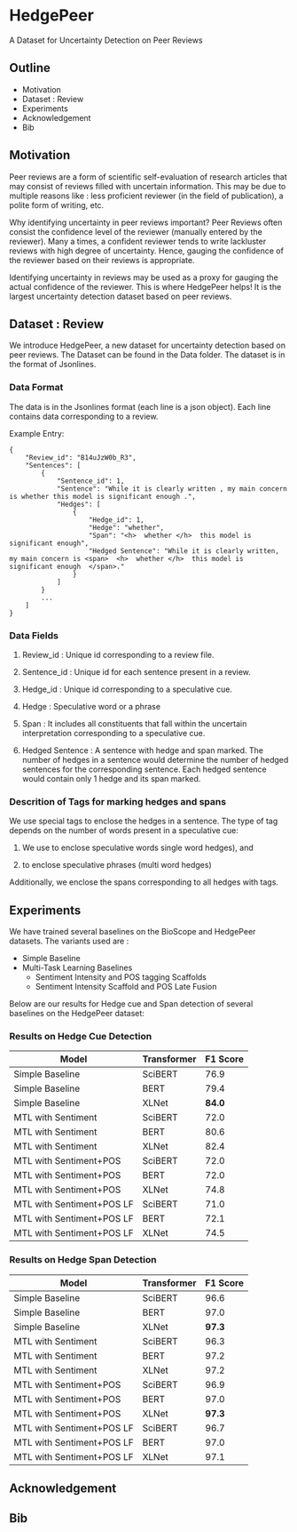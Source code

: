 # HedgePeer
A Dataset for Uncertainty Detection on Peer Reviews

## Outline

- Motivation 
- Dataset : Review
- Experiments
- Acknowledgement
- Bib

## Motivation

Peer reviews are a form of scientific self-evaluation of research articles that may consist of reviews filled with uncertain information. This may be due to multiple reasons like : less proficient reviewer (in the field of publication), a polite form of writing, etc. 

Why identifying uncertainty in peer reviews important? Peer Reviews often consist the confidence level of the reviewer (manually entered by the reviewer). Many a times, a confident reviewer tends to write lackluster reviews with high degree of uncertainty. Hence, gauging the confidence of the reviewer based on their reviews is appropriate. 

Identifying uncertainty in reviews may be used as a proxy for gauging the actual confidence of the reviewer. This is where HedgePeer helps! It is the largest uncertainty detection dataset based on peer reviews.

## Dataset : Review

We introduce HedgePeer, a new dataset for uncertainty detection based on peer reviews. The Dataset can be found in the Data folder. The dataset is in the format of Jsonlines. 

### Data Format

The data is in the Jsonlines format (each line is a json object). Each line contains data corresponding to a review.

Example Entry:

```
{
    "Review_id": "B14uJzW0b_R3",
    "Sentences": [
        {
            "Sentence_id": 1,
            "Sentence": "While it is clearly written , my main concern is whether this model is significant enough .",
            "Hedges": [
                {
                    "Hedge_id": 1,
                    "Hedge": "whether",
                    "Span": "<h>  whether </h>  this model is significant enough",
                    "Hedged Sentence": "While it is clearly written, my main concern is <span>  <h>  whether </h>  this model is significant enough  </span>."
                }
            ]
        }
        ...
    ]
}
```

### Data Fields

1. Review_id : Unique id corresponding to a review file.

2. Sentence_id : Unique id for each sentence present in a review.

3. Hedge_id : Unique id corresponding to a speculative cue.

4. Hedge : Speculative word or a phrase

5. Span : It includes all constituents that fall within the uncertain interpretation corresponding to a speculative cue.

6. Hedged Sentence : A sentence with hedge and span marked. The number of hedges in a sentence would determine the number of hedged sentences for the corresponding sentence. Each hedged sentence would contain only 1 hedge and its span marked.

### Descrition of Tags for marking hedges and spans

We use special tags to enclose the hedges in a sentence. The type of tag depends on the number of words present in a speculative cue:

1. We use <h> </h> to enclose speculative words single word hedges), and

2. <mh> </mh> to enclose speculative phrases (multi word hedges)

Additionally, we enclose the spans corresponding to all hedges with <span> </span> tags.

## Experiments

We have trained several baselines on the BioScope and HedgePeer datasets. The variants used are :
- Simple Baseline
- Multi-Task Learning Baselines
  - Sentiment Intensity and POS tagging Scaffolds
  - Sentiment Intensity Scaffold and POS Late Fusion

Below are our results for Hedge cue and Span detection of several baselines on the HedgePeer dataset:

### Results on Hedge Cue Detection

| Model | Transformer | F1 Score |
| --- | --- | --- |
| Simple Baseline | SciBERT | 76.9 |
| Simple Baseline | BERT | 79.4 |
| Simple Baseline | XLNet | **84.0** |
| MTL with Sentiment | SciBERT | 72.0 |
| MTL with Sentiment | BERT | 80.6 |
| MTL with Sentiment | XLNet | 82.4 |
| MTL with Sentiment+POS | SciBERT | 72.0 |
| MTL with Sentiment+POS | BERT | 72.0 |
| MTL with Sentiment+POS | XLNet | 74.8 |
| MTL with Sentiment+POS LF | SciBERT | 71.0 |
| MTL with Sentiment+POS LF | BERT | 72.1 |
| MTL with Sentiment+POS LF | XLNet | 74.5 |

### Results on Hedge Span Detection

| Model | Transformer | F1 Score |
| --- | --- | --- |
| Simple Baseline | SciBERT | 96.6 |
| Simple Baseline | BERT | 97.0 |
| Simple Baseline | XLNet | **97.3** |
| MTL with Sentiment | SciBERT | 96.3 |
| MTL with Sentiment | BERT | 97.2 |
| MTL with Sentiment | XLNet | 97.2 |
| MTL with Sentiment+POS | SciBERT | 96.9 |
| MTL with Sentiment+POS | BERT | 97.0 |
| MTL with Sentiment+POS | XLNet | **97.3** |
| MTL with Sentiment+POS LF | SciBERT | 96.7 |
| MTL with Sentiment+POS LF | BERT | 97.0 |
| MTL with Sentiment+POS LF | XLNet | 97.1 |

## Acknowledgement

## Bib
